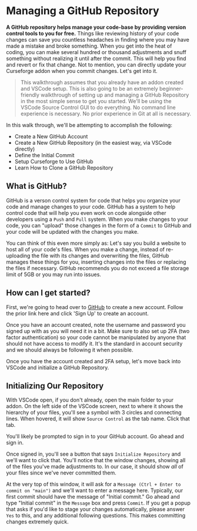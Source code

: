# Managing a GitHub Repository

**A GitHub repository helps manage your code-base by providing version control tools to you for free.** Things like reviewing history of your code changes can save you countless headaches in finding where you may have made a mistake and broke something. When you get into the heat of coding, you can make several hundred or thousand adjustments and snuff something without realizing it until after the commit. This will help you find and revert or fix that change. Not to mention, you can directly update your Curseforge addon when you commit changes. Let's get into it.

> This walkthrough assumes that you already have an addon created and VSCode setup. This is also going to be an extremely beginner-friendly walkthrough of setting up and managing a GitHub Repository in the most simple sense to get you started. We'll be using the VSCode Source Control GUI to do everything. No command line experience is necessary. No prior experience in Git at all is necessary.

In this walk through, we'll be attempting to accomplish the following:
* Create a New GitHub Account
* Create a New GitHub Repository (in the easiest way, via VSCode directly)
* Define the Initial Commit
* Setup Curseforge to Use GitHub
* Learn How to Clone a GitHub Repository

## What is GitHub?

GitHub is a verson control system for code that helps you organize your code and manage changes to your code. GitHub has a system to help control code that will help you even work on code alongside other developers using a `Push` and `Pull` system. When you make changes to your code, you can "upload" those changes in the form of a `Commit` to GitHub and your code will be updated with the changes you make.

You can think of this even more simply as: Let's say you build a website to host all of your code's files. When you make a change, instead of re-uploading the file with its changes and overwriting the files, GitHub manages these things for you, inserting changes into the files or replacing the files if necessary. GitHub recommends you do not exceed a file storage limit of 5GB or you may run into issues.

## How can I get started?

First, we're going to head over to [GitHub](https://github.com/) to create a new account. Follow the prior link here and click 'Sign Up' to create an account.

Once you have an account created, note the username and password you signed up with as you will need it in a bit. Make sure to also set up 2FA (two factor authentication) so your code cannot be manipulated by anyone that should not have access to modify it. It's the standard in account security and we should always be following it when possible.

Once you have the account created and 2FA setup, let's move back into VSCode and initialize a GitHub Repository.

## Initializing Our Repository

With VSCode open, if you don't already, open the main folder to your addon. On the left side of the VSCode screen, next to where it shows the hierarchy of your files, you'll see a symbol with 3 circles and connecting lines. When hovered, it will show `Source Control` as the tab name. Click that tab.

You'll likely be prompted to sign in to your GitHub account. Go ahead and sign in.

Once signed in, you'll see a button that says `Initialize Repository` and we'll want to click that. You'll notice that the window changes, showing all of the files you've made adjustments to. In our case, it should show *all* of your files since we've never committed them.

At the very top of this window, it will ask for a `Message (Ctrl + Enter to commit on "main")` and we'll want to enter a message here. Typically, our first commit should have the message of "Initial commit." Go ahead and type "Initial commit" in the `Message` box and press `Commit`. If you get a popup that asks if you'd like to stage your changes automatically, please answer `Yes` to this, and any additional following questions. This makes committing changes extremely quick.